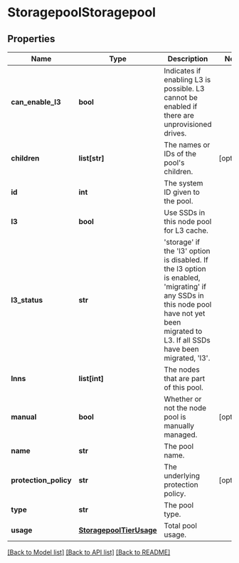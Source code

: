 # StoragepoolStoragepool

## Properties
Name | Type | Description | Notes
------------ | ------------- | ------------- | -------------
**can_enable_l3** | **bool** | Indicates if enabling L3 is possible. L3 cannot be enabled if there are unprovisioned drives. | 
**children** | **list[str]** | The names or IDs of the pool&#39;s children. | [optional] 
**id** | **int** | The system ID given to the pool. | 
**l3** | **bool** | Use SSDs in this node pool for L3 cache. | 
**l3_status** | **str** | &#39;storage&#39; if the &#39;l3&#39; option is disabled. If the l3 option is enabled, &#39;migrating&#39; if any SSDs in this node pool have not yet been migrated to L3. If all SSDs have been migrated, &#39;l3&#39;. | 
**lnns** | **list[int]** | The nodes that are part of this pool. | 
**manual** | **bool** | Whether or not the node pool is manually managed. | [optional] 
**name** | **str** | The pool name. | 
**protection_policy** | **str** | The underlying protection policy. | [optional] 
**type** | **str** | The pool type. | 
**usage** | [**StoragepoolTierUsage**](StoragepoolTierUsage.md) | Total pool usage. | 

[[Back to Model list]](../README.md#documentation-for-models) [[Back to API list]](../README.md#documentation-for-api-endpoints) [[Back to README]](../README.md)


